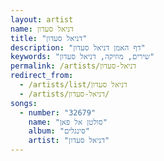 ```yaml
---
layout: artist
name: דניאל סעדון
title: "דניאל סעדון"
description: "דף האמן דניאל סעדון"
keywords: "שירים, מוזיקה, דניאל סעדון"
permalink: /artists/דניאל-סעדון
redirect_from:
  - /artists/list/דניאל סעדון
  - /artists/דניאל-סעדון/
songs:
  - number: "32679"
    name: "סולטן אל פאן"
    album: "סינגלים"
    artist: "דניאל סעדון"
---
```

